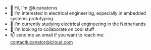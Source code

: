 - 👋 Hi, I’m @lucanatorvs
- 👀 I’m interested in electrical engineering, especially in embedded systems prototyping
- 🌱 I’m currently studying electrical engineering in the Netherlands 
- 💞️ I’m looking to collaborate on cool stuff
- 📫 send me an email if you want to reach me: contactlucanator@icloud.com

<!---
lucanatorvs/lucanatorvs is a ✨ special ✨ repository because its `README.md` (this file) appears on your GitHub profile.
You can click the Preview link to take a look at your changes.
--->
